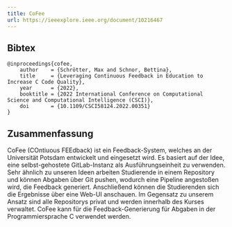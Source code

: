 ```yaml
---
title: CoFee
url: https://ieeexplore.ieee.org/document/10216467
---
```


## Bibtex

```
@inproceedings{cofee,
    author    = {Schrötter, Max and Schnor, Bettina},
    title     = {Leveraging Continuous Feedback in Education to Increase C Code Quality},
    year      = {2022},
    booktitle = {2022 International Conference on Computational Science and Computational Intelligence (CSCI)},
    doi       = {10.1109/CSCI58124.2022.00351}
}
```

## Zusammenfassung

CoFee (COntiuous FEEdback) ist ein Feedback-System, welches an der Universität Potsdam entwickelt und eingesetzt wird. Es basiert auf der Idee, eine selbst-gehostete GitLab-Instanz als Ausführungseinheit zu verwenden. Sehr ähnlich zu unseren Ideen arbeiten Studierende in einem Repository und können Abgaben über Git pushen, wodurch eine Pipeline angestoßen wird, die Feedback generiert. Anschließend können die Studierenden sich die Ergebnisse über eine Web-UI anschauen. Im Gegensatz zu unserem Ansatz sind alle Repositorys privat und werden innerhalb des Kurses verwaltet. CoFee kann für die Feedback-Generierung für Abgaben in der Programmiersprache C verwendet werden.
